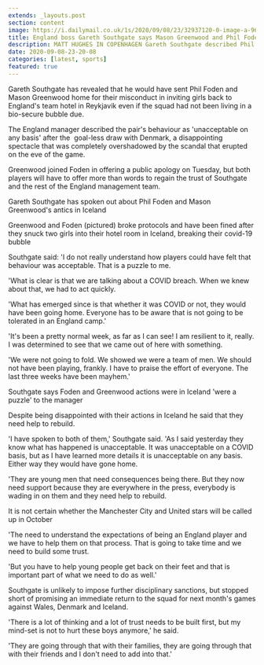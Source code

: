 ```yaml
---
extends: _layouts.post
section: content
image: https://i.dailymail.co.uk/1s/2020/09/08/23/32937120-0-image-a-96_1599602678143.jpg 
title: England boss Gareth Southgate says Mason Greenwood and Phil Fodens actions are a puzzle to him 
description: MATT HUGHES IN COPENHAGEN Gareth Southgate described Phil Foden and Mason Greenwoods behaviour as unacceptable on any basis after Englands draw against Denmark. 
date: 2020-09-08-23-20-08 
categories: [latest, sports] 
featured: true 
--- 
```

Gareth Southgate has revealed that he would have sent Phil Foden and Mason Greenwood home for their misconduct in inviting girls back to England's team hotel in Reykjavik even if the squad had not been living in a bio-secure bubble due.

The England manager described the pair's behaviour as 'unacceptable on any basis' after the  goal-less draw with Denmark, a disappointing spectacle that was completely overshadowed by the scandal that erupted on the eve of the game.

Greenwood joined Foden in offering a public apology on Tuesday, but both players will have to offer more than words to regain the trust of Southgate and the rest of the England management team.

Gareth Southgate has spoken out about Phil Foden and Mason Greenwood's antics in Iceland

Greenwood and Foden (pictured) broke protocols and have been fined after they snuck two girls into their hotel room in Iceland, breaking their covid-19 bubble

Southgate said: 'I do not really understand how players could have felt that behaviour was acceptable. That is a puzzle to me. 

'What is clear is that we are talking about a COVID breach. When we knew about that, we had to act quickly. 

'What has emerged since is that whether it was COVID or not, they would have been going home. Everyone has to be aware that is not going to be tolerated in an England camp.'

'It's been a pretty normal week, as far as I can see! I am resilient to it, really. I was determined to see that we came out of here with something. 

'We were not going to fold. We showed we were a team of men. We should not have been playing, frankly. I have to praise the effort of everyone. The last three weeks have been mayhem.'

Southgate says Foden and Greenwood actions were in Iceland 'were a puzzle' to the manager

Despite being disappointed with their actions in Iceland he said that they need help to rebuild. 

'I have spoken to both of them,' Southgate said. 'As I said yesterday they know what has happened is unacceptable. It was unacceptable on a COVID basis, but as I have learned more details it is unacceptable on any basis. Either way they would have gone home.

'They are young men that need consequences being there. But they now need support because they are everywhere in the press, everybody is wading in on them and they need help to rebuild. 

It is not certain whether the Manchester City and United stars will be called up in October

'The need to understand the expectations of being an England player and we have to help them on that process. That is going to take time and we need to build some trust. 

'But you have to help young people get back on their feet and that is important part of what we need to do as well.'

Southgate is unlikely to impose further disciplinary sanctions, but stopped short of promising an immediate return to the squad for next month's games against Wales, Denmark and Iceland.

'There is a lot of thinking and a lot of trust needs to be built first, but my mind-set is not to hurt these boys anymore,' he said. 

'They are going through that with their families, they are going through that with their friends and I don't need to add into that.'

